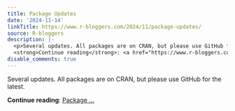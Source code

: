 ```yaml
---
title: Package Updates
date: '2024-11-14'
linkTitle: https://www.r-bloggers.com/2024/11/package-updates/
source: R-bloggers
description: |-
  <p>Several updates. All packages are on CRAN, but please use GitHub for the latest.</p>
  <strong>Continue reading</strong>: <a href="https://www.r-bloggers.com/2024/11/package-updates/">Package ...
disable_comments: true
---
```

<p>Several updates. All packages are on CRAN, but please use GitHub for the latest.</p>
<strong>Continue reading</strong>: <a href="https://www.r-bloggers.com/2024/11/package-updates/">Package ...